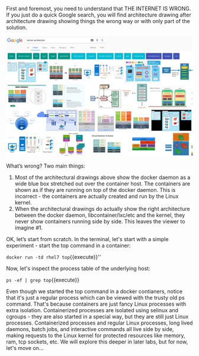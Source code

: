 First and foremost, you need to understand that THE INTERNET IS WRONG. If you just do a quick Google search, you will find architecture drawing after architecture drawing showing things the wrong way or with only part of the solution.

![Containers Are Linux](../../assets/intro-openshift/container-internals-lab-1/01-google-wrong.png)

What’s wrong? Two main things:
 
1. Most of the architectural drawings above show the docker daemon as a wide blue box stretched out over the container host. The containers are shown as if they are running on top of the docker daemon. This is incorrect - the containers are actually created and run by the Linux kernel.
2. When the architectural drawings do actually show the right architecture between the docker daemon, libcontainer/lxc/etc and the kernel, they never show containers running side by side. This leaves the viewer to imagine #1.
 
OK, let’s start from scratch. In the terminal, let's start with a simple experiment - start the top command in a container:

``docker run -td rhel7 top``{{execute}}''

Now, let's inspect the process table of the underlying host:

``ps -ef | grep top``{{execute}}

Even though we started the top command in a docker contianers, notice that it's just a regular process which can be viewed with the trusty old ps command. That's because containers are just fancy Linux processes with extra isolation. Containerized processes are isolated using selinux and cgroups - they are also started in a special way, but they are still just Linux processes. Containerized processes and regular Linux processes, long lived daemons, batch jobs, and interactive commands all live side by side, making requests to the Linux kernel for protected resources like memory, ram, tcp sockets, etc. We will explore this deeper in later labs, but for now, let's move on...
